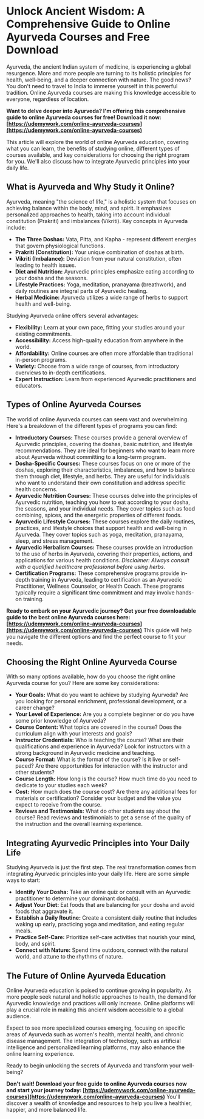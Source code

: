 # Unlock Ancient Wisdom: A Comprehensive Guide to Online Ayurveda Courses and Free Download

Ayurveda, the ancient Indian system of medicine, is experiencing a global resurgence. More and more people are turning to its holistic principles for health, well-being, and a deeper connection with nature. The good news? You don't need to travel to India to immerse yourself in this powerful tradition. Online Ayurveda courses are making this knowledge accessible to everyone, regardless of location.

**Want to delve deeper into Ayurveda? I'm offering this comprehensive guide to online Ayurveda courses for free! Download it now: [https://udemywork.com/online-ayurveda-courses](https://udemywork.com/online-ayurveda-courses)**

This article will explore the world of online Ayurveda education, covering what you can learn, the benefits of studying online, different types of courses available, and key considerations for choosing the right program for you. We'll also discuss how to integrate Ayurvedic principles into your daily life.

## What is Ayurveda and Why Study it Online?

Ayurveda, meaning "the science of life," is a holistic system that focuses on achieving balance within the body, mind, and spirit. It emphasizes personalized approaches to health, taking into account individual constitution (Prakriti) and imbalances (Vikriti). Key concepts in Ayurveda include:

*   **The Three Doshas:** Vata, Pitta, and Kapha - represent different energies that govern physiological functions.
*   **Prakriti (Constitution):** Your unique combination of doshas at birth.
*   **Vikriti (Imbalance):** Deviation from your natural constitution, often leading to health issues.
*   **Diet and Nutrition:** Ayurvedic principles emphasize eating according to your dosha and the seasons.
*   **Lifestyle Practices:** Yoga, meditation, pranayama (breathwork), and daily routines are integral parts of Ayurvedic healing.
*   **Herbal Medicine:** Ayurveda utilizes a wide range of herbs to support health and well-being.

Studying Ayurveda online offers several advantages:

*   **Flexibility:** Learn at your own pace, fitting your studies around your existing commitments.
*   **Accessibility:** Access high-quality education from anywhere in the world.
*   **Affordability:** Online courses are often more affordable than traditional in-person programs.
*   **Variety:** Choose from a wide range of courses, from introductory overviews to in-depth certifications.
*   **Expert Instruction:** Learn from experienced Ayurvedic practitioners and educators.

## Types of Online Ayurveda Courses

The world of online Ayurveda courses can seem vast and overwhelming. Here's a breakdown of the different types of programs you can find:

*   **Introductory Courses:** These courses provide a general overview of Ayurvedic principles, covering the doshas, basic nutrition, and lifestyle recommendations. They are ideal for beginners who want to learn more about Ayurveda without committing to a long-term program.
*   **Dosha-Specific Courses:** These courses focus on one or more of the doshas, exploring their characteristics, imbalances, and how to balance them through diet, lifestyle, and herbs. They are useful for individuals who want to understand their own constitution and address specific health concerns.
*   **Ayurvedic Nutrition Courses:** These courses delve into the principles of Ayurvedic nutrition, teaching you how to eat according to your dosha, the seasons, and your individual needs. They cover topics such as food combining, spices, and the energetic properties of different foods.
*   **Ayurvedic Lifestyle Courses:** These courses explore the daily routines, practices, and lifestyle choices that support health and well-being in Ayurveda. They cover topics such as yoga, meditation, pranayama, sleep, and stress management.
*   **Ayurvedic Herbalism Courses:** These courses provide an introduction to the use of herbs in Ayurveda, covering their properties, actions, and applications for various health conditions. *Disclaimer: Always consult with a qualified healthcare professional before using herbs.*
*   **Certification Programs:** These comprehensive programs provide in-depth training in Ayurveda, leading to certification as an Ayurvedic Practitioner, Wellness Counselor, or Health Coach. These programs typically require a significant time commitment and may involve hands-on training.

**Ready to embark on your Ayurvedic journey? Get your free downloadable guide to the best online Ayurveda courses here: [https://udemywork.com/online-ayurveda-courses](https://udemywork.com/online-ayurveda-courses)** This guide will help you navigate the different options and find the perfect course to fit your needs.

## Choosing the Right Online Ayurveda Course

With so many options available, how do you choose the right online Ayurveda course for you? Here are some key considerations:

*   **Your Goals:** What do you want to achieve by studying Ayurveda? Are you looking for personal enrichment, professional development, or a career change?
*   **Your Level of Experience:** Are you a complete beginner or do you have some prior knowledge of Ayurveda?
*   **Course Content:** What topics are covered in the course? Does the curriculum align with your interests and goals?
*   **Instructor Credentials:** Who is teaching the course? What are their qualifications and experience in Ayurveda? Look for instructors with a strong background in Ayurvedic medicine and teaching.
*   **Course Format:** What is the format of the course? Is it live or self-paced? Are there opportunities for interaction with the instructor and other students?
*   **Course Length:** How long is the course? How much time do you need to dedicate to your studies each week?
*   **Cost:** How much does the course cost? Are there any additional fees for materials or certification? Consider your budget and the value you expect to receive from the course.
*   **Reviews and Testimonials:** What do other students say about the course? Read reviews and testimonials to get a sense of the quality of the instruction and the overall learning experience.

## Integrating Ayurvedic Principles into Your Daily Life

Studying Ayurveda is just the first step. The real transformation comes from integrating Ayurvedic principles into your daily life. Here are some simple ways to start:

*   **Identify Your Dosha:** Take an online quiz or consult with an Ayurvedic practitioner to determine your dominant dosha(s).
*   **Adjust Your Diet:** Eat foods that are balancing for your dosha and avoid foods that aggravate it.
*   **Establish a Daily Routine:** Create a consistent daily routine that includes waking up early, practicing yoga and meditation, and eating regular meals.
*   **Practice Self-Care:** Prioritize self-care activities that nourish your mind, body, and spirit.
*   **Connect with Nature:** Spend time outdoors, connect with the natural world, and attune to the rhythms of nature.

##  The Future of Online Ayurveda Education

Online Ayurveda education is poised to continue growing in popularity. As more people seek natural and holistic approaches to health, the demand for Ayurvedic knowledge and practices will only increase. Online platforms will play a crucial role in making this ancient wisdom accessible to a global audience.

Expect to see more specialized courses emerging, focusing on specific areas of Ayurveda such as women's health, mental health, and chronic disease management. The integration of technology, such as artificial intelligence and personalized learning platforms, may also enhance the online learning experience.

Ready to begin unlocking the secrets of Ayurveda and transform your well-being?

**Don't wait! Download your free guide to online Ayurveda courses now and start your journey today: [https://udemywork.com/online-ayurveda-courses](https://udemywork.com/online-ayurveda-courses)** You'll discover a wealth of knowledge and resources to help you live a healthier, happier, and more balanced life.

